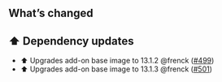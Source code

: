 ## What’s changed

## ⬆️ Dependency updates

- ⬆️ Upgrades add-on base image to 13.1.2 @frenck ([#499](https://github.com/hassio-addons/addon-ssh/pull/499))
- ⬆️ Upgrades add-on base image to 13.1.3 @frenck ([#501](https://github.com/hassio-addons/addon-ssh/pull/501))
